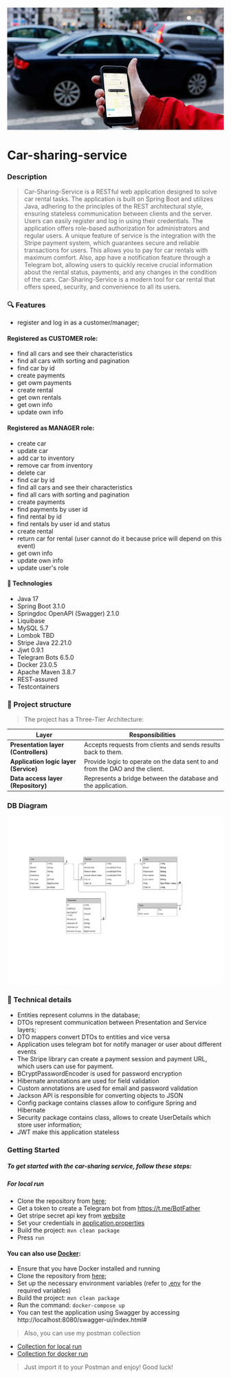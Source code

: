 ![header](img/header.jpg)

# Car-sharing-service

### Description

>Car-Sharing-Service is a RESTful web application designed to solve car rental tasks.
> The application is built on Spring Boot and utilizes Java, adhering to the principles of the
> REST architectural style, ensuring stateless communication between clients and the server.
> Users can easily register and log in using their credentials. The application offers role-based
> authorization for administrators and regular users. A unique feature of service is the integration
> with the Stripe payment system, which guarantees secure and reliable transactions for users.
> This allows you to pay for car rentals with maximum comfort. Also, app have a notification feature
> through a Telegram bot, allowing users to quickly receive crucial information about the rental status,
> payments, and any changes in the condition of the cars. Car-Sharing-Service is a modern tool for car
> rental that offers speed, security, and convenience to all its users.

### :mag: Features
- register and log in as a customer/manager;

#### Registered as CUSTOMER role:
- find all cars and see their characteristics
- find all cars with sorting and pagination
- find car by id
- create payments
- get owm payments
- create rental
- get own rentals
- get own info
- update own info
#### Registered as MANAGER role:
- create car
- update car
- add car to inventory
- remove car from inventory
- delete car
- find car by id
- find all cars and see their characteristics
- find all cars with sorting and pagination
- create payments
- find payments by user id
- find rental by id
- find rentals by user id and status
- create rental
- return car for rental (user cannot do it because price will depend on this event)
- get own info
- update own info
- update user's role

#### :hammer: Technologies
- Java 17
- Spring Boot 3.1.0
- Springdoc OpenAPI (Swagger) 2.1.0
- Liquibase
- MySQL 5.7
- Lombok TBD
- Stripe Java 22.21.0
- Jjwt 0.9.1
- Telegram Bots 6.5.0
- Docker 23.0.5
- Apache Maven 3.8.7
- REST-assured
- Testcontainers

### :green_book: Project structure
> The project has a Three-Tier Architecture:

| Layer                                 | Responsibilities                                                              | 
|---------------------------------------|-------------------------------------------------------------------------------|
| **Presentation layer (Controllers)**  | Accepts requests from clients and sends results back to them.                 |
| **Application logic layer (Service)** | Provide logic to operate on the data sent to and from the DAO and the client. |
| **Data access layer (Repository)**    | Represents a bridge between the database and the application.                 |


### DB Diagram
![db diagram](img/project-structure-db.png)

### :memo: Technical details
* Entities represent columns in the database;
* DTOs represent communication between Presentation and Service layers;
* DTO mappers convert DTOs to entities and vice versa
* Application uses telegram bot for notify manager or user about different events
* The Stripe library can create a payment session and payment URL, which users can use for payment.
* BCryptPasswordEncoder is used for password encryption
* Hibernate annotations are used for field validation
* Custom annotations are used for email and password validation
* Jackson API is responsible for converting objects to JSON
* Config package contains classes allow to configure Spring and Hibernate
* Security package contains class, allows to create UserDetails which store user information;
* JWT make this application stateless

### Getting Started
##### To get started with the car-sharing service, follow these steps:

##### For local run
- Clone the repository from [here](https://github.com/Nikitos787/car-sharing-service.git);
- Get a token to create a Telegram bot from https://t.me/BotFather
- Get stripe secret api key from [website](https://stripe.com/)
- Set your credentials in [application.properties](src/main/resources/application.properties)
- Build the project: `mvn clean package`
- Press `run`

#### You can also use [Docker](https://www.docker.com/):
- Ensure that you have Docker installed and running
- Clone the repository from [here](https://github.com/Nikitos787/car-sharing-service.git);
- Set up the necessary environment variables (refer to [.env](.env) for the required variables)
- Build the project: `mvn clean package`
- Run the command: `docker-compose up`
- You can test the application using Swagger by accessing http://localhost:8080/swagger-ui/index.html#

> Also, you can use my postman collection

- [Collection for local run](postman.collections/car-sharing-service.postman_collection.json)
- [Collection for docker run](postman.collections/car-sharing-service%20for%20docker.postman_collection.json)
>Just import it to your Postman and enjoy! Good luck!
